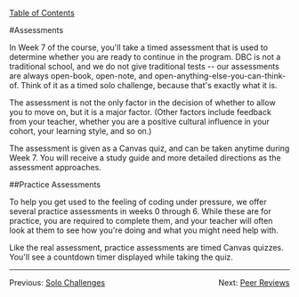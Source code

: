 [Table of Contents](README.md)

#Assessments

In Week 7 of the course, you'll take a timed assessment that is used to determine whether you are ready to continue in the program. DBC is not a traditional school, and we do not give traditional tests -- our assessments are always open-book, open-note, and open-anything-else-you-can-think-of. Think of it as a timed solo challenge, because that's exactly what it is.

The assessment is not the only factor in the decision of whether to allow you to move on, but it is a major factor. (Other factors include feedback from your teacher, whether you are a positive cultural influence in your cohort, your learning style, and so on.)

The assessment is given as a Canvas quiz, and can be taken anytime during Week 7. You will receive a study guide and more detailed directions as the assessment approaches.

##Practice Assessments

To help you get used to the feeling of coding under pressure, we offer several practice assessments in weeks 0 through 6. While these are for practice, you are required to complete them, and your teacher will often look at them to see how you're doing and what you might need help with.

Like the real assessment, practice assessments are timed Canvas quizzes. You'll see a countdown timer displayed while taking the quiz.

***

<span style="float:left">Previous: [Solo Challenges](solo-challenges.md)</span>
<span style="float:right">Next: [Peer Reviews](peer-review.md)</span> 